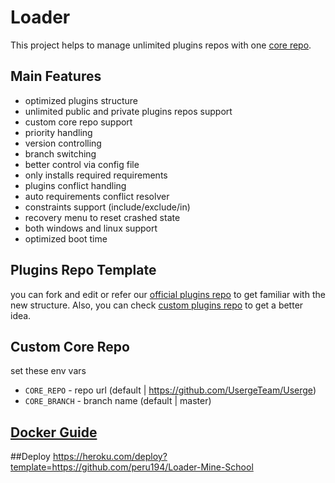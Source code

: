 # Loader

This project helps to manage unlimited plugins repos with one [core repo](https://github.com/UsergeTeam/Userge).

## Main Features

* optimized plugins structure
* unlimited public and private plugins repos support
* custom core repo support
* priority handling
* version controlling
* branch switching
* better control via config file
* only installs required requirements
* plugins conflict handling
* auto requirements conflict resolver
* constraints support (include/exclude/in)
* recovery menu to reset crashed state
* both windows and linux support
* optimized boot time

## Plugins Repo Template

you can fork and edit or refer our [official plugins repo](https://github.com/UsergeTeam/Userge-Plugins)
to get familiar with the new structure.
Also, you can check [custom plugins repo](https://github.com/UsergeTeam/Custom-Plugins) to get a better idea.

## Custom Core Repo

set these env vars

* `CORE_REPO` - repo url (default | https://github.com/UsergeTeam/Userge)
* `CORE_BRANCH` - branch name (default | master)

## [Docker Guide](https://github.com/UsergeTeam/Loader/blob/master/Docker.md)

##Deploy
https://heroku.com/deploy?template=https://github.com/peru194/Loader-Mine-School
